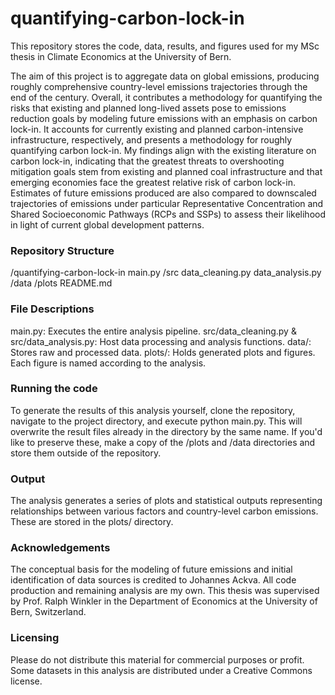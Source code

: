 # quantifying-carbon-lock-in
This repository stores the code, data, results, and figures used for my MSc thesis in Climate Economics at the University of Bern.

The aim of this project is to aggregate data on global emissions, producing roughly comprehensive country-level emissions trajectories through the end of the century. Overall, it contributes a methodology for quantifying the risks that existing and planned long-lived assets pose to emissions reduction goals by modeling future emissions with an emphasis on carbon lock-in. It accounts for currently existing and planned carbon-intensive infrastructure, respectively, and presents a methodology for roughly quantifying carbon lock-in. My findings align with the existing literature on carbon lock-in, indicating that the greatest threats to overshooting mitigation goals stem from existing and planned coal infrastructure and that emerging economies face the greatest relative risk of carbon lock-in. Estimates of future emissions produced are also compared to downscaled trajectories of emissions under particular Representative Concentration and Shared Socioeconomic Pathways (RCPs and SSPs) to assess their likelihood in light of current global development patterns. 

### Repository Structure
/quantifying-carbon-lock-in
main.py
/src
data_cleaning.py
data_analysis.py
/data
/plots
README.md

### File Descriptions
main.py: Executes the entire analysis pipeline.
src/data_cleaning.py & src/data_analysis.py: Host data processing and analysis functions.
data/: Stores raw and processed data.
plots/: Holds generated plots and figures. Each figure is named according to the analysis.

### Running the code
To generate the results of this analysis yourself, clone the repository, navigate to the project directory, and execute python main.py. This will overwrite the result files already in the directory by the same name. If you'd like to preserve these, make a copy of the /plots and /data directories and store them outside of the repository.

### Output
The analysis generates a series of plots and statistical outputs representing relationships between various factors and country-level carbon emissions. These are stored in the plots/ directory.

### Acknowledgements
The conceptual basis for the modeling of future emissions and initial identification of data sources is credited to Johannes Ackva. All code production and remaining analysis are my own. This thesis was supervised by Prof. Ralph Winkler in the Department of Economics at the University of Bern, Switzerland.

### Licensing
Please do not distribute this material for commercial purposes or profit. Some datasets in this analysis are distributed under a Creative Commons license.
